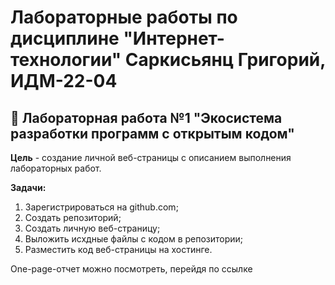 # Лабораторные работы по дисциплине "Интернет-технологии" Саркисьянц Григорий, ИДМ-22-04

## 📍 Лабораторная работа №1 "Экосистема разработки программ с открытым кодом"
**Цель** - создание личной веб-страницы с описанием выполнения лабораторных работ.

**Задачи:**
1. Зарегистрироваться на github.com;
2. Создать репозиторий;
3. Создать личную веб-страницу;
4. Выложить исхдные файлы с кодом в репозитории;
5. Разместить код веб-страницы на хостинге.

One-page-отчет можно посмотреть, перейдя по ссылке
